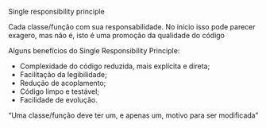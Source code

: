 Single responsibility principle

Cada classe/função com sua responsabilidade.
No início isso pode parecer exagero, mas não é, isto é uma promoção da qualidade do código


Alguns benefícios do Single Responsibility Principle:

  - Complexidade do código reduzida, mais explícita e direta;
  - Facilitação da legibilidade;
  - Redução de acoplamento;
  - Código limpo e testável;
  - Facilidade de evolução.


“Uma classe/função deve ter um, e apenas um, motivo para ser modificada”
